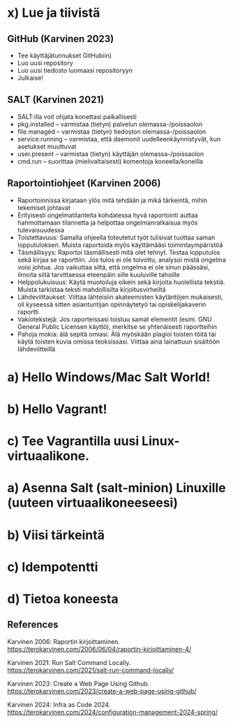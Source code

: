 # x) Lue ja tiivistä

## GitHub (Karvinen 2023)
- Tee käyttäjätunnukset GitHubiin)
- Luo uusi repository
- Luo uusi tiedosto luomaasi repositoryyn
- Julkaise!

## SALT (Karvinen 2021)
- SALT:illa voit ohjata konettasi paikallisesti
- pkg.installed – varmistaa (tietyn) palvelun olemassa-/poissaolon
- file.managed – varmistaa (tietyn) tiedoston olemassa-/poissaolon
- service.running – varmistaa, että daemonit uudelleenkäynnistyvät, kun asetukset muuttuvat
- user.present – varmistaa (tietyn) käyttäjän olemassa-/poissaolon
- cmd.run – suorittaa (mielivaltaisesti) komentoja koneella/koneilla

## Raportointiohjeet (Karvinen 2006)
- Raportoinnissa kirjataan ylös mitä tehdään ja mikä tärkeintä, mihin tekemiset johtavat
- Erityisesti ongelmatilanteita kohdatessa hyvä raportointi auttaa hahmottamaan tilannetta ja helpottaa ongelmanratkaisua myös tulevaisuudessa
- Toistettavuus: Samalla ohjeella toteutetut työt tulisivat tuottaa saman lopputuloksen. Muista raportoida myös käyttämääsi toimintaympäristöä
- Täsmällisyys: Raportoi täsmällisesti mitä olet tehnyt. Testaa lopputulos sekä kirjaa se raporttiin. Jos tulos ei ole toivottu, analysoi mistä ongelma voisi johtua. Jos vaikuttaa siltä, että ongelma ei ole sinun päässäsi, ilmoita siitä tarvittaessa eteenpäin sille kuuluville tahoille
- Helppolukuisuus: Käytä muotoiluja oikein sekä kirjoita huolellista tekstiä. Muista tarkistaa teksti mahdollisilta kirjoitusvirheiltä
- Lähdeviittaukset: Viittaa lähteisiin akateemisten käytäntöjen mukaisesti, oli kyseessä sitten asiantuntijan opinnäytetyö tai opiskelijakaverin raportti
- Vakiotekstejä: Jos raporteissasi toistuu samat elementit (esim. GNU General Public Licensen käyttö), merkitse se yhtenäisesti raportteihin
- Pahoja mokia: älä sepitä omiasi. Älä myöskään plagioi toisten töitä tai käytä toisten kuvia omissa teoksissasi. Viittaa aina lainattuun sisältöön lähdeviitteillä

# a) Hello Windows/Mac Salt World!

# b) Hello Vagrant!

# c) Tee Vagrantilla uusi Linux-virtuaalikone.

# a) Asenna Salt (salt-minion) Linuxille (uuteen virtuaalikoneeseesi)

# b) Viisi tärkeintä

# c) Idempotentti

# d) Tietoa koneesta

## References
Karvinen 2006: Raportin kirjoittaminen. https://terokarvinen.com/2006/06/04/raportin-kirjoittaminen-4/

Karvinen 2021: Run Salt Command Locally. https://terokarvinen.com/2021/salt-run-command-locally/

Karvinen 2023: Create a Web Page Using Github. https://terokarvinen.com/2023/create-a-web-page-using-github/

Karvinen 2024: Infra as Code 2024. https://terokarvinen.com/2024/configuration-management-2024-spring/
